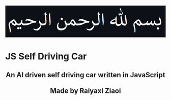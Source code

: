 <img src="https://raw.githubusercontent.com/Raiyaxi-Ziaoi/Resources/main/bismillah.png?token=GHSAT0AAAAAABXCMKG533RUMQ4V6F5TPBJWYYH3CRQ
"></img>

# JS Self Driving Car

<div align="center"><h2>
    An AI driven self driving car written in JavaScript<br/></br>Made by Raiyaxi Ziaoi
</h2></div>
